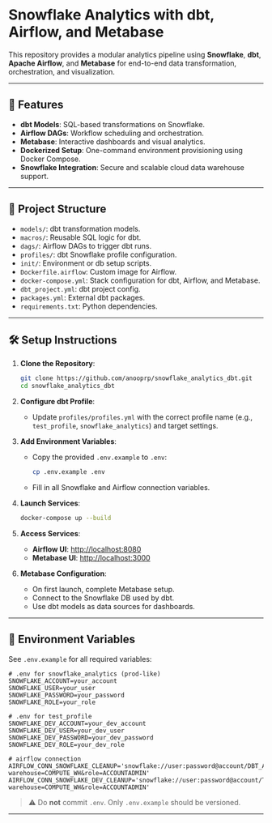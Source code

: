 # Snowflake Analytics with dbt, Airflow, and Metabase

This repository provides a modular analytics pipeline using **Snowflake**, **dbt**, **Apache Airflow**, and **Metabase** for end-to-end data transformation, orchestration, and visualization.

---

## 🚀 Features

- **dbt Models**: SQL-based transformations on Snowflake.
- **Airflow DAGs**: Workflow scheduling and orchestration.
- **Metabase**: Interactive dashboards and visual analytics.
- **Dockerized Setup**: One-command environment provisioning using Docker Compose.
- **Snowflake Integration**: Secure and scalable cloud data warehouse support.

---

## 📁 Project Structure

- `models/`: dbt transformation models.
- `macros/`: Reusable SQL logic for dbt.
- `dags/`: Airflow DAGs to trigger dbt runs.
- `profiles/`: dbt Snowflake profile configuration.
- `init/`: Environment or db setup scripts.
- `Dockerfile.airflow`: Custom image for Airflow.
- `docker-compose.yml`: Stack configuration for dbt, Airflow, and Metabase.
- `dbt_project.yml`: dbt project config.
- `packages.yml`: External dbt packages.
- `requirements.txt`: Python dependencies.

---

## 🛠️ Setup Instructions

1. **Clone the Repository**:

   ```bash
   git clone https://github.com/anooprp/snowflake_analytics_dbt.git
   cd snowflake_analytics_dbt
   ```

2. **Configure dbt Profile**:

   - Update `profiles/profiles.yml` with the correct profile name (e.g., `test_profile`, `snowflake_analytics`) and target settings.

3. **Add Environment Variables**:

   - Copy the provided `.env.example` to `.env`:

     ```bash
     cp .env.example .env
     ```

   - Fill in all Snowflake and Airflow connection variables.

4. **Launch Services**:

   ```bash
   docker-compose up --build
   ```

5. **Access Services**:

   - **Airflow UI**: [http://localhost:8080](http://localhost:8080)
   - **Metabase UI**: [http://localhost:3000](http://localhost:3000)

6. **Metabase Configuration**:

   - On first launch, complete Metabase setup.
   - Connect to the Snowflake DB used by dbt.
   - Use dbt models as data sources for dashboards.

---

## 🔐 Environment Variables

See `.env.example` for all required variables:

```dotenv
# .env for snowflake_analytics (prod-like)
SNOWFLAKE_ACCOUNT=your_account
SNOWFLAKE_USER=your_user
SNOWFLAKE_PASSWORD=your_password
SNOWFLAKE_ROLE=your_role

# .env for test_profile
SNOWFLAKE_DEV_ACCOUNT=your_dev_account
SNOWFLAKE_DEV_USER=your_dev_user
SNOWFLAKE_DEV_PASSWORD=your_dev_password
SNOWFLAKE_DEV_ROLE=your_dev_role

# airflow connection
AIRFLOW_CONN_SNOWFLAKE_CLEANUP='snowflake://user:password@account/DBT_ANALYTICS/CORE?warehouse=COMPUTE_WH&role=ACCOUNTADMIN'
AIRFLOW_CONN_SNOWFLAKE_DEV_CLEANUP='snowflake://user:password@account/TEST_DB/TEST_SCHEMA?warehouse=COMPUTE_WH&role=ACCOUNTADMIN'
```

> ⚠️ Do **not** commit `.env`. Only `.env.example` should be versioned.

---

